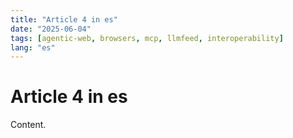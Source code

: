 ```yaml
---
title: "Article 4 in es"
date: "2025-06-04"
tags: [agentic-web, browsers, mcp, llmfeed, interoperability]
lang: "es"
---
```


# Article 4 in es

Content.
